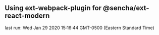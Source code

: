 ## Using ext-webpack-plugin for @sencha/ext-react-modern

last run: Wed Jan 29 2020 15:16:44 GMT-0500 (Eastern Standard Time)
